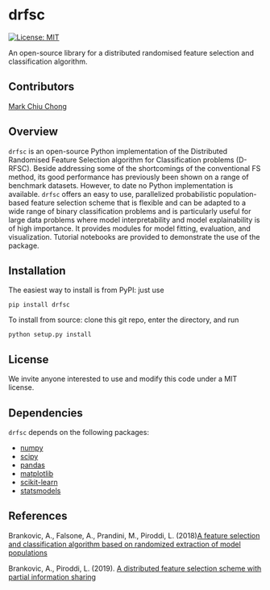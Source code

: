 # drfsc

[![License: MIT](https://img.shields.io/badge/License-MIT-yellow.svg)](https://opensource.org/licenses/MIT)
<!-- [![PyPI version](add here)(url)] -->

An open-source library for a distributed randomised feature selection and classification algorithm.

## Contributors

[Mark Chiu Chong](https://github.com/markcc309)

## Overview

`drfsc` is an open-source Python implementation of the Distributed Randomised Feature Selection algorithm for Classification problems (D-RFSC). Beside addressing some of the shortcomings of the conventional FS method, its good performance has previously been shown on a range of benchmark datasets. However, to date no Python implementation is available. `drfsc` offers an easy to use, parallelized probabilistic population-based feature selection scheme that is flexible and can be adapted to a wide range of binary classification problems and is particularly useful for large data problems where model interpretability and model explainability is of high importance. It provides modules for model fitting, evaluation, and visualization. Tutorial notebooks are provided to demonstrate the use of the package.

## Installation

The easiest way to install is from PyPI: just use

`pip install drfsc`

To install from source: clone this git repo, enter the directory, and run

`python setup.py install`

## License

We invite anyone interested to use and modify this code under a MIT license.

## Dependencies

`drfsc` depends on the following packages:

- [numpy](https://numpy.org/)
- [scipy](https://www.scipy.org/)
- [pandas](https://pandas.pydata.org/)
- [matplotlib](https://matplotlib.org/)
- [scikit-learn](https://scikit-learn.org/stable/)
- [statsmodels](https://www.statsmodels.org/stable/index.html)

## References

Brankovic, A., Falsone, A., Prandini, M., Piroddi, L. (2018)[A feature selection and classification algorithm based on randomized extraction of model populations](https://doi.org/10.1109/tcyb.2017.2682418)

Brankovic, A., Piroddi, L. (2019). [A distributed feature selection scheme with partial information sharing](https://doi.org/10.1007/s10994-019-05809-y)